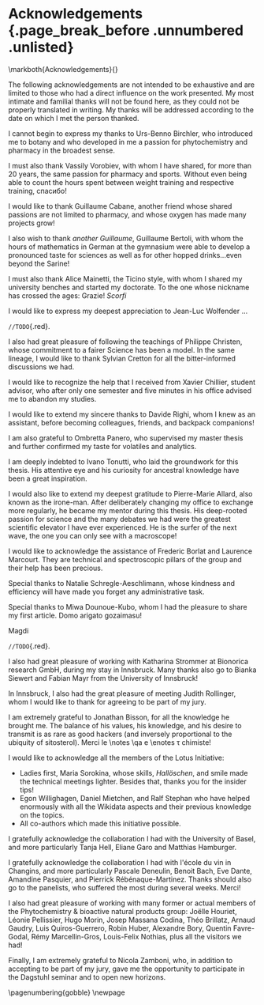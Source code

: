 # Acknowledgements {.page_break_before .unnumbered .unlisted}
\markboth{Acknowledgements}{}

The following acknowledgements are not intended to be exhaustive and are limited to those who had a direct influence on the work presented.
My most intimate and familial thanks will not be found here, as they could not be properly translated in writing.
My thanks will be addressed according to the date on which I met the person thanked.

I cannot begin to express my thanks to Urs-Benno Birchler, who introduced me to botany and who developed in me a passion for phytochemistry and pharmacy in the broadest sense.

I must also thank Vassily Vorobiev, with whom I have shared, for more than 20 years, the same passion for pharmacy and sports. 
Without even being able to count the hours spent between weight training and respective training, спасибо!

I would like to thank Guillaume Cabane, another friend whose shared passions are not limited to pharmacy, and whose oxygen has made many projects grow!

I also wish to thank *another Guillaume*, Guillaume Bertoli, with whom the hours of mathematics in German at the gymnasium were able to develop a pronounced taste for sciences as well as for other hopped drinks...even beyond the Sarine!

I must also thank Alice Mainetti, the Ticino style, with whom I shared my university benches and started my doctorate. To the one whose nickname has crossed the ages: Grazie! *Scorfi*

I would like to express my deepest appreciation to Jean-Luc Wolfender ...

`//TODO`{.red}.

I also had great pleasure of following the teachings of Philippe Christen, whose commitment to a fairer Science has been a model. 
In the same lineage, I would like to thank Sylvian Cretton for all the bitter-informed discussions we had. 

I would like to recognize the help that I received from Xavier Chillier, student advisor, who after only one semester and five minutes in his office advised me to abandon my studies.

I would like to extend my sincere thanks to Davide Righi, whom I knew as an assistant, before becoming colleagues, friends, and backpack companions!

I am also grateful to Ombretta Panero, who supervised my master thesis and further confirmed my taste for volatiles and analytics.

I am deeply indebted to Ivano Tonutti, who laid the groundwork for this thesis.
His attentive eye and his curiosity for ancestral knowledge have been a great inspiration.

I would also like to extend my deepest gratitude to Pierre-Marie Allard, also known as the irone-man. 
After deliberately changing my office to exchange more regularly, he became my mentor during this thesis. 
His deep-rooted passion for science and the many debates we had were the greatest scientific elevator I have ever experienced.
He is the surfer of the next wave, the one you can only see with a macroscope!

I would like to acknowledge the assistance of Frederic Borlat and Laurence Marcourt.
They are technical and spectroscopic pillars of the group and their help has been precious.

Special thanks to Natalie Schregle-Aeschlimann, whose kindness and efficiency will have made you forget any administrative task.

Special thanks to Miwa Dounoue-Kubo, whom I had the pleasure to share my first article. 
Domo arigato gozaimasu!


Magdi

`//TODO`{.red}.

I also had great pleasure of working with Katharina Strommer at Bionorica research GmbH, during my stay in Innsbruck. 
Many thanks also go to Bianka Siewert and Fabian Mayr from the University of Innsbruck!

In Innsbruck, I also had the great pleasure of meeting Judith Rollinger, whom I would like to thank for agreeing to be part of my jury.

I am extremely grateful to Jonathan Bisson, for all the knowledge he brought me.
The balance of his values, his knowledge, and his desire to transmit is as rare as good hackers (and inversely proportional to the ubiquity of sitosterol). Merci le 
\notes \qa e \enotes
τ
chimiste!

I would like to acknowledge all the members of the Lotus Initiative:
- Ladies first, Maria Sorokina, whose skills, *Hallöschen*, and smile made the technical meetings lighter. Besides that, thanks you for the insider tips!
- Egon Willighagen, Daniel Mietchen, and Ralf Stephan who have helped enormously with all the Wikidata aspects and their previous knowledge on the topics.
- All co-authors which made this initiative possible.

I gratefully acknowledge the collaboration I had with the University of Basel, and more particularly Tanja Hell, Eliane Garo and Matthias Hamburger.

I gratefully acknowledge the collaboration I had with l'école du vin in Changins, and more particularly Pascale Deneulin, Benoit Bach, Eve Dante, Amandine Pasquier, and Pierrick Rébénaque-Martinez. Thanks should also go to the panelists, who suffered the most during several weeks. Merci!

I also had great pleasure of working with many former or actual members of the Phytochemistry & bioactive natural products group: Joëlle Houriet, Léonie Pellissier, Hugo Morin, Josep Massana Codina, Théo Brillatz, Arnaud Gaudry, Luis Quiros-Guerrero, Robin Huber, Alexandre Bory, Quentin Favre-Godal, Rémy Marcellin-Gros, Louis-Felix Nothias, plus all the visitors we had!

Finally, I am extremely grateful to Nicola Zamboni, who, in addition to accepting to be part of my jury, gave me the opportunity to participate in the Dagstuhl seminar and to open new horizons.

\pagenumbering{gobble}
\newpage